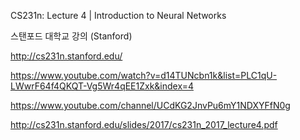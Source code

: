 CS231n: Lecture 4 | Introduction to Neural Networks

스탠포드 대학교 강의 (Stanford)

http://cs231n.stanford.edu/

https://www.youtube.com/watch?v=d14TUNcbn1k&list=PLC1qU-LWwrF64f4QKQT-Vg5Wr4qEE1Zxk&index=4

https://www.youtube.com/channel/UCdKG2JnvPu6mY1NDXYFfN0g

http://cs231n.stanford.edu/slides/2017/cs231n_2017_lecture4.pdf
